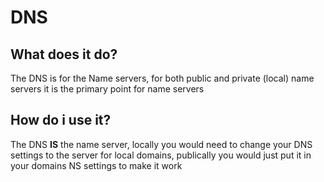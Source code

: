 # DNS

## What does it do?
The DNS is for the Name servers, for both public and private (local) name servers
it is the primary point for name servers

## How do i use it?
The DNS **IS** the name server, locally you would need to change your DNS settings to the server for
local domains, publically you would just put it in your domains NS settings to make it work